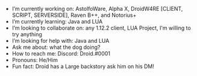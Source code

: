 - I’m currently working on: AstolfoWare, Alpha X, DroidW4RE [CLIENT, SCRIPT, SERVERSIDE], Raven B++, and Notorius+
- I’m currently learning: Java and LUA
- I’m looking to collaborate on: any 1.12.2 client, LUA Project, I'm willing to try anything
- I’m looking for help with: Java and LUA
- Ask me about: what the dog doing?
- How to reach me: Discord: Droid.#0001
- Pronouns: He/Him
- Fun fact: Droid has a Large backstory ask him on his DM!

